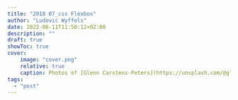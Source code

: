```yaml
---
title: "2018 07_css Flexbox"
author: "Ludovic Wyffels"
date: 2022-06-11T11:50:12+02:00
description: ""
draft: true
showToc: true
cover:
    image: "cover.png"
    relative: true
    caption: Photos of [Glenn Carstens-Peters](https://unsplash.com/@glenncarstenspeters) on [Unsplash](https://unsplash.com)
tags:
  - "post"
---
```

